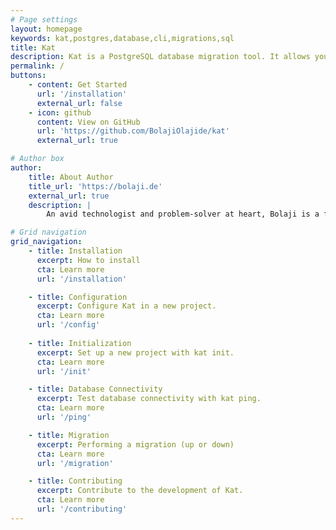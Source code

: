 ```yaml
---
# Page settings
layout: homepage
keywords: kat,postgres,database,cli,migrations,sql
title: Kat
description: Kat is a PostgreSQL database migration tool. It allows you run your migrations with raw SQL files.
permalink: /
buttons:
    - content: Get Started
      url: '/installation'
      external_url: false
    - icon: github
      content: View on GitHub
      url: 'https://github.com/BolajiOlajide/kat'
      external_url: true

# Author box
author:
    title: About Author
    title_url: 'https://bolaji.de'
    external_url: true
    description: |
        An avid technologist and problem-solver at heart, Bolaji is a full-stack software engineer with over 5 years of experience, currently boosting developer productivity at Sourcegraph. 

# Grid navigation
grid_navigation:
    - title: Installation
      excerpt: How to install
      cta: Learn more
      url: '/installation'

    - title: Configuration
      excerpt: Configure Kat in a new project.
      cta: Learn more
      url: '/config'
      
    - title: Initialization
      excerpt: Set up a new project with kat init.
      cta: Learn more
      url: '/init'

    - title: Database Connectivity
      excerpt: Test database connectivity with kat ping.
      cta: Learn more
      url: '/ping'

    - title: Migration
      excerpt: Performing a migration (up or down)
      cta: Learn more
      url: '/migration'

    - title: Contributing
      excerpt: Contribute to the development of Kat.
      cta: Learn more
      url: '/contributing'
---
```

